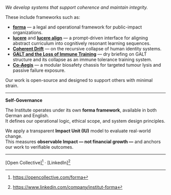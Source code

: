 *We develop systems that support coherence and maintain integrity.*

These include frameworks such as:

- [**forma**](documents/statue) — a legal and operational framework for public-impact organizations.
- [**lucere**](public/education/lucere) and [**lucere align**](public/education/lucere-align) — a prompt-driven interface for aligning abstract curriculum into cognitively resonant learning sequences.  
- [**Coherent Drift**](public/cognitive-social-systems) — on the recursive collapse of human identity systems.  
- [**GALT and the Loss of Immune Training**](public/health) — dry briefing on GALT structure and its collapse as an immune tolerance training system.
- [**Co-Aegis**](public/tech/medicine)  — a modular biosafety chassis for targeted tumour lysis and passive failure exposure.

Our work is open-source and designed to support others with minimal strain.

---

**Self-Governance**

The Institute operates under its own **forma framework**, available in both German and English.  
It defines our operational logic, ethical scope, and system design principles.

We apply a transparent **Impact Unit (IU)** model to evaluate real-world change.  
This measures **observable Impact — not financial growth —** and anchors our work to verifiable outcomes.

---

[Open Collective][^1] · [LinkedIn][^2]

[^1]: https://opencollective.com/forma
[^2]: https://www.linkedin.com/company/institut-forma
